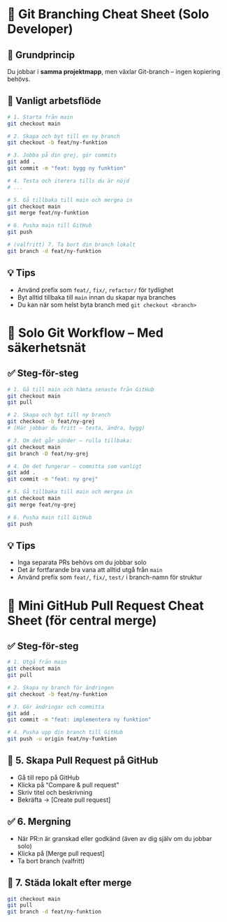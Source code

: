 # 🌱 Git Branching Cheat Sheet (Solo Developer)

## 🧠 Grundprincip
Du jobbar i **samma projektmapp**, men växlar Git-branch – ingen kopiering behövs.

## 🔁 Vanligt arbetsflöde
```bash
# 1. Starta från main
git checkout main

# 2. Skapa och byt till en ny branch
git checkout -b feat/ny-funktion

# 3. Jobba på din grej, gör commits
git add .
git commit -m "feat: bygg ny funktion"

# 4. Testa och iterera tills du är nöjd
# ...

# 5. Gå tillbaka till main och mergea in
git checkout main
git merge feat/ny-funktion

# 6. Pusha main till GitHub
git push

# (valfritt) 7. Ta bort din branch lokalt
git branch -d feat/ny-funktion
```

## 💡 Tips
- Använd prefix som `feat/`, `fix/`, `refactor/` för tydlighet
- Byt alltid tillbaka till `main` innan du skapar nya branches
- Du kan när som helst byta branch med `git checkout <branch>`

# 🧪 Solo Git Workflow – Med säkerhetsnät

## ✅ Steg-för-steg
```bash
# 1. Gå till main och hämta senaste från GitHub
git checkout main
git pull

# 2. Skapa och byt till ny branch
git checkout -b feat/ny-grej
# (Här jobbar du fritt – testa, ändra, bygg)

# 3. Om det går sönder – rulla tillbaka:
git checkout main
git branch -D feat/ny-grej

# 4. Om det fungerar – committa som vanligt
git add .
git commit -m "feat: ny grej"

# 5. Gå tillbaka till main och mergea in
git checkout main
git merge feat/ny-grej

# 6. Pusha main till GitHub
git push
```

## 💡 Tips
- Inga separata PRs behövs om du jobbar solo
- Det är fortfarande bra vana att alltid utgå från `main`
- Använd prefix som `feat/`, `fix/`, `test/` i branch-namn för struktur

# 🔀 Mini GitHub Pull Request Cheat Sheet (för central merge)

## ✅ Steg-för-steg
```bash
# 1. Utgå från main
git checkout main
git pull

# 2. Skapa ny branch för ändringen
git checkout -b feat/ny-funktion

# 3. Gör ändringar och committa
git add .
git commit -m "feat: implementera ny funktion"

# 4. Pusha upp din branch till GitHub
git push -u origin feat/ny-funktion
```

## 📝 5. Skapa Pull Request på GitHub
- Gå till repo på GitHub
- Klicka på “Compare & pull request”
- Skriv titel och beskrivning
- Bekräfta → [Create pull request]

## ✅ 6. Mergning
- När PR:n är granskad eller godkänd (även av dig själv om du jobbar solo)
- Klicka på [Merge pull request]
- Ta bort branch (valfritt)

## 🧹 7. Städa lokalt efter merge
```bash
git checkout main
git pull
git branch -d feat/ny-funktion
```
